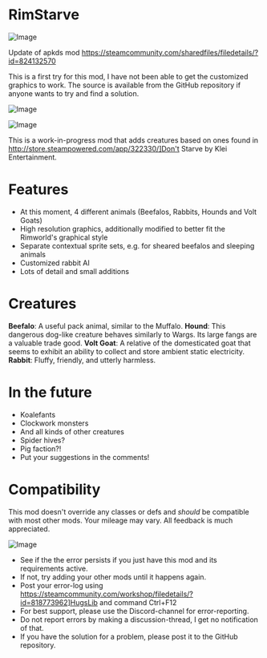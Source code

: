 # RimStarve

![Image](https://i.imgur.com/buuPQel.png)

Update of apkds mod
https://steamcommunity.com/sharedfiles/filedetails/?id=824132570

This is a first try for this mod, I have not been able to get the customized graphics to work. The source is available from the GitHub repository if anyone wants to try and find a solution.

![Image](https://i.imgur.com/pufA0kM.png)

	
![Image](https://i.imgur.com/Z4GOv8H.png)


This is a work-in-progress mod that adds creatures based on ones found in http://store.steampowered.com/app/322330/]Don't Starve by Klei Entertainment.

# **Features**

  - At this moment, 4 different animals (Beefalos, Rabbits, Hounds and Volt Goats)
  - High resolution graphics, additionally modified to better fit the Rimworld's graphical style
  - Separate contextual sprite sets, e.g. for sheared beefalos and sleeping animals
  - Customized rabbit AI
  - Lots of detail and small additions

# **Creatures**

**Beefalo**: A useful pack animal, similar to the Muffalo.
**Hound**: This dangerous dog-like creature behaves similarly to Wargs. Its large fangs are a valuable trade good.
**Volt Goat**: A relative of the domesticated goat that seems to exhibit an ability to collect and store ambient static electricity.
**Rabbit**: Fluffy, friendly, and utterly harmless.

# **In the future**

  - Koalefants
  - Clockwork monsters
  - And all kinds of other creatures
  - Spider hives?
  - Pig faction?!
  - Put your suggestions in the comments!

# **Compatibility**

This mod doesn't override any classes or defs and *should* be compatible with most other mods. Your mileage may vary. All feedback is much appreciated.



![Image](https://i.imgur.com/PwoNOj4.png)



-  See if the the error persists if you just have this mod and its requirements active.
-  If not, try adding your other mods until it happens again.
-  Post your error-log using https://steamcommunity.com/workshop/filedetails/?id=818773962]HugsLib and command Ctrl+F12
-  For best support, please use the Discord-channel for error-reporting.
-  Do not report errors by making a discussion-thread, I get no notification of that.
-  If you have the solution for a problem, please post it to the GitHub repository.



